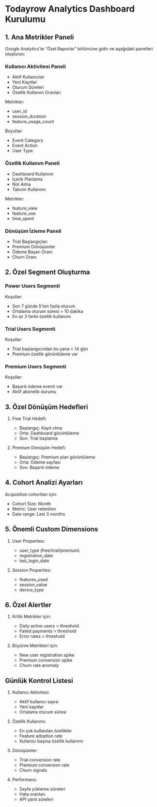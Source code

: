 # Todayrow Analytics Dashboard Kurulumu

## 1. Ana Metrikler Paneli

Google Analytics'te "Özel Raporlar" bölümüne gidin ve aşağıdaki panelleri oluşturun:

### Kullanıcı Aktivitesi Paneli
- Aktif Kullanıcılar
- Yeni Kayıtlar
- Oturum Süreleri
- Özellik Kullanım Oranları

Metrikler:
- user_id
- session_duration
- feature_usage_count

Boyutlar:
- Event Category
- Event Action
- User Type

### Özellik Kullanım Paneli
- Dashboard Kullanımı
- İçerik Planlama
- Not Alma
- Takvim Kullanımı

Metrikler:
- feature_view
- feature_use
- time_spent

### Dönüşüm İzleme Paneli
- Trial Başlangıçları
- Premium Dönüşümler
- Ödeme Başarı Oranı
- Churn Oranı

## 2. Özel Segment Oluşturma

### Power Users Segmenti
Koşullar:
- Son 7 günde 5'ten fazla oturum
- Ortalama oturum süresi > 10 dakika
- En az 3 farklı özellik kullanımı

### Trial Users Segmenti
Koşullar:
- Trial başlangıcından bu yana < 14 gün
- Premium özellik görüntüleme var

### Premium Users Segmenti
Koşullar:
- Başarılı ödeme eventi var
- Aktif abonelik durumu

## 3. Özel Dönüşüm Hedefleri

1. Free Trial Hedefi:
   - Başlangıç: Kayıt olma
   - Orta: Dashboard görüntüleme
   - Son: Trial başlatma

2. Premium Dönüşüm Hedefi:
   - Başlangıç: Premium plan görüntüleme
   - Orta: Ödeme sayfası
   - Son: Başarılı ödeme

## 4. Cohort Analizi Ayarları

Acquisition cohortları için:
- Cohort Size: Month
- Metric: User retention
- Date range: Last 3 months

## 5. Önemli Custom Dimensions

1. User Properties:
   - user_type (free/trial/premium)
   - registration_date
   - last_login_date

2. Session Properties:
   - features_used
   - session_value
   - device_type

## 6. Özel Alertler

1. Kritik Metrikler için:
   - Daily active users < threshold
   - Failed payments > threshold
   - Error rates > threshold

2. Büyüme Metrikleri için:
   - New user registration spike
   - Premium conversion spike
   - Churn rate anomaly

## Günlük Kontrol Listesi

1. Kullanıcı Aktivitesi:
   - Aktif kullanıcı sayısı
   - Yeni kayıtlar
   - Ortalama oturum süresi

2. Özellik Kullanımı:
   - En çok kullanılan özellikler
   - Feature adoption rate
   - Kullanıcı başına özellik kullanımı

3. Dönüşümler:
   - Trial conversion rate
   - Premium conversion rate
   - Churn signals

4. Performans:
   - Sayfa yükleme süreleri
   - Hata oranları
   - API yanıt süreleri